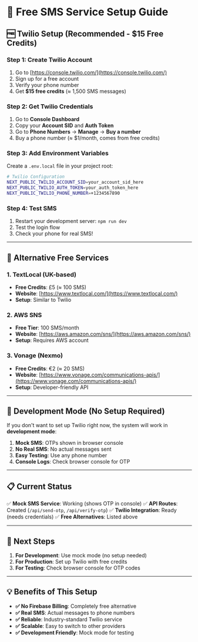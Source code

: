 # 📱 Free SMS Service Setup Guide

## 🆓 **Twilio Setup (Recommended - $15 Free Credits)**

### **Step 1: Create Twilio Account**
1. Go to [https://console.twilio.com/](https://console.twilio.com/)
2. Sign up for a free account
3. Verify your phone number
4. Get **$15 free credits** (≈ 1,500 SMS messages)

### **Step 2: Get Twilio Credentials**
1. Go to **Console Dashboard**
2. Copy your **Account SID** and **Auth Token**
3. Go to **Phone Numbers** → **Manage** → **Buy a number**
4. Buy a phone number (≈ $1/month, comes from free credits)

### **Step 3: Add Environment Variables**
Create a `.env.local` file in your project root:

```bash
# Twilio Configuration
NEXT_PUBLIC_TWILIO_ACCOUNT_SID=your_account_sid_here
NEXT_PUBLIC_TWILIO_AUTH_TOKEN=your_auth_token_here
NEXT_PUBLIC_TWILIO_PHONE_NUMBER=+1234567890
```

### **Step 4: Test SMS**
1. Restart your development server: `npm run dev`
2. Test the login flow
3. Check your phone for real SMS!

---

## 🔄 **Alternative Free Services**

### **1. TextLocal (UK-based)**
- **Free Credits**: £5 (≈ 100 SMS)
- **Website**: [https://www.textlocal.com/](https://www.textlocal.com/)
- **Setup**: Similar to Twilio

### **2. AWS SNS**
- **Free Tier**: 100 SMS/month
- **Website**: [https://aws.amazon.com/sns/](https://aws.amazon.com/sns/)
- **Setup**: Requires AWS account

### **3. Vonage (Nexmo)**
- **Free Credits**: €2 (≈ 20 SMS)
- **Website**: [https://www.vonage.com/communications-apis/](https://www.vonage.com/communications-apis/)
- **Setup**: Developer-friendly API

---

## 🧪 **Development Mode (No Setup Required)**

If you don't want to set up Twilio right now, the system will work in **development mode**:

1. **Mock SMS**: OTPs shown in browser console
2. **No Real SMS**: No actual messages sent
3. **Easy Testing**: Use any phone number
4. **Console Logs**: Check browser console for OTP

---

## 📋 **Current Status**

✅ **Mock SMS Service**: Working (shows OTP in console)
✅ **API Routes**: Created (`/api/send-otp`, `/api/verify-otp`)
✅ **Twilio Integration**: Ready (needs credentials)
✅ **Free Alternatives**: Listed above

---

## 🚀 **Next Steps**

1. **For Development**: Use mock mode (no setup needed)
2. **For Production**: Set up Twilio with free credits
3. **For Testing**: Check browser console for OTP codes

---

## 💡 **Benefits of This Setup**

- **✅ No Firebase Billing**: Completely free alternative
- **✅ Real SMS**: Actual messages to phone numbers
- **✅ Reliable**: Industry-standard Twilio service
- **✅ Scalable**: Easy to switch to other providers
- **✅ Development Friendly**: Mock mode for testing
